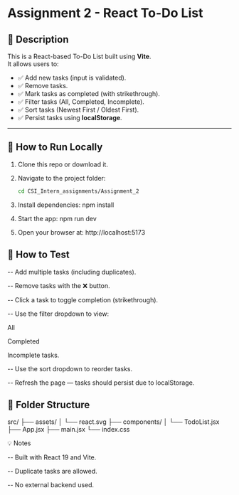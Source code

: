 # Assignment 2 - React To-Do List

## 🔧 Description

This is a React-based To-Do List built using **Vite**.  
It allows users to:

- ✅ Add new tasks (input is validated).
- ✅ Remove tasks.
- ✅ Mark tasks as completed (with strikethrough).
- ✅ Filter tasks (All, Completed, Incomplete).
- ✅ Sort tasks (Newest First / Oldest First).
- ✅ Persist tasks using **localStorage**.

---

## 🚀 How to Run Locally

1. Clone this repo or download it.
2. Navigate to the project folder:

   ```bash
   cd CSI_Intern_assignments/Assignment_2

3. Install dependencies:
   npm install
4. Start the app:
   npm run dev

5. Open your browser at:
   http://localhost:5173

## 🧪 How to Test

-- Add multiple tasks (including duplicates).

-- Remove tasks with the ❌ button.

-- Click a task to toggle completion (strikethrough).

-- Use the filter dropdown to view:

   All

   Completed

   Incomplete tasks.

-- Use the sort dropdown to reorder tasks.

-- Refresh the page — tasks should persist due to localStorage.


## 📁 Folder Structure


src/
├── assets/
│   └── react.svg
├── components/
│   └── TodoList.jsx
├── App.jsx
├── main.jsx
└── index.css


💡 Notes

-- Built with React 19 and Vite.

-- Duplicate tasks are allowed.

-- No external backend used.

